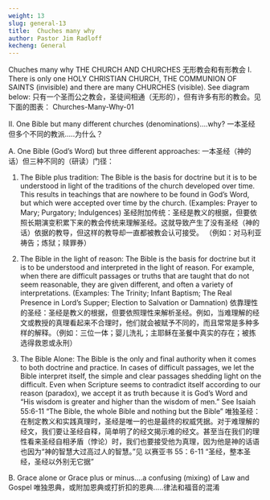 ```yaml
---
weight: 13
slug: general-13
title:  Chuches many why
author: Pastor Jim Radloff
kecheng: General
---
```


Chuches many why
THE CHURCH AND CHURCHES
无形教会和有形教会
I. There is only one HOLY CHRISTIAN CHURCH, THE COMMUNION OF SAINTS (invisible) and there are many CHURCHES (visible). See diagram below:
只有一个圣而公之教会，圣徒间相通（无形的），但有许多有形的教会。见下面的图表：
Churches-Many-Why-01

II. One Bible but many different churches (denominations)….why?
一本圣经但多个不同的教派…..为什么？

A. One Bible (God’s Word) but three different approaches:
一本圣经（神的话）但三种不同的（研读）门径：

1. The Bible plus tradition: The Bible is the basis for doctrine but it is to be understood in light of the traditions of the church developed over time. This results in teachings that are nowhere to be found in God’s Word, but which were accepted over time by the church.
(Examples: Prayer to Mary; Purgatory; Indulgences)
圣经附加传统：圣经是教义的根据，但要依照长期演变积累下来的教会传统来理解圣经。这就导致产生了没有圣经（神的话）依据的教导，但这样的教导却一直都被教会认可接受。
（例如：对马利亚祷告；炼狱；赎罪券）

2. The Bible in the light of reason: The Bible is the basis for doctrine but it is to be understood and interpreted in the light of reason. For example, when there are difficult passages or truths that are taught that do not seem reasonable, they are given different, and often a variety of interpretations. (Examples: The Trinity; Infant Baptism; The Real Presence in Lord’s Supper; Election to Salvation or Damnation)
依靠理性的圣经：圣经是教义的根据，但要依照理性来解析圣经。例如，当难理解的经文或教授的真理看起来不合理时，他们就会被赋予不同的，而且常常是多种多样的解释。（例如：三位一体；婴儿洗礼；主耶稣在圣餐中真实的存在；被拣选得救恩或永刑）

3. The Bible Alone: The Bible is the only and final authority when it comes to both doctrine and practice. In cases of difficult passages, we let the Bible interpret itself, the simple and clear passages shedding light on the difficult. Even when Scripture seems to contradict itself according to our reason (paradox), we accept it as truth because it is God’s Word and “His wisdom is greater and higher than the wisdom of men.” See Isaiah 55:6-11 “The Bible, the whole Bible and nothing but the Bible”
唯独圣经：在制定教义和实践真理时，圣经是唯一的也是最终的权威凭据。对于难理解的经文，我们要让圣经自释，简单明了的经文揭示难的经文。甚至当在我们的理性看来圣经自相矛盾（悖论）时，我们也要接受他为真理，因为他是神的话语也因为“神的智慧大过高过人的智慧。”见 以赛亚书 55：6-11 “圣经，整本圣经，圣经以外别无它据”

B. Grace alone or Grace plus or minus….a confusing (mixing) of Law and Gospel
唯独恩典，或附加恩典或打折扣的恩典…..律法和福音的混淆
